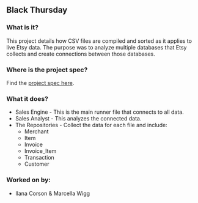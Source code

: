 ## Black Thursday


### What is it?

This project details how CSV files are compiled and sorted as it applies to live Etsy data. The purpose was to analyze multiple databases that Etsy collects and create connections between those databases.

### Where is the project spec?

Find the [project spec here](https://github.com/turingschool/curriculum/blob/master/source/projects/black_thursday.markdown).

### What it does?

* Sales Engine - This is the main runner file that connects to all data.
* Sales Analyst - This analyzes the connected data.
* The Repositories - Collect the data for each file and include:
  * Merchant
  * Item
  * Invoice
  * Invoice_Item
  * Transaction
  * Customer

### Worked on by:
* Ilana Corson & Marcella Wigg 
